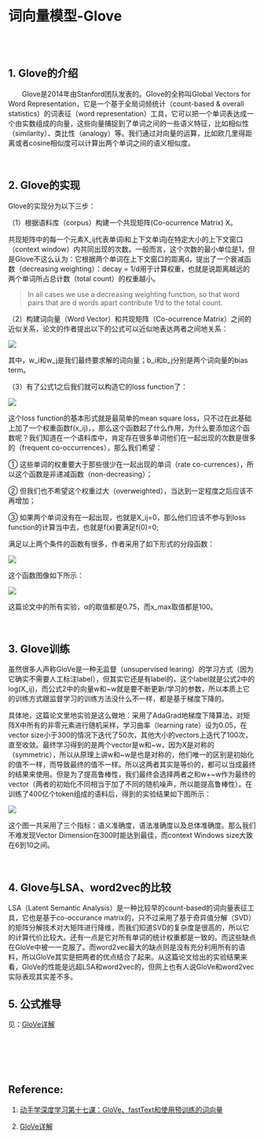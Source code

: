# 词向量模型-Glove

<br>
<br>

## 1. Glove的介绍

&emsp;&emsp;Glove是2014年由Stanford团队发表的。Glove的全称叫Global Vectors for Word Representation，它是一个基于全局词频统计（count-based & overall statistics）的词表征（word representation）工具，它可以把一个单词表达成一个由实数组成的向量，这些向量捕捉到了单词之间的一些语义特征，比如相似性（similarity）、类比性（analogy）等。我们通过对向量的运算，比如欧几里得距离或者cosine相似度可以计算出两个单词之间的语义相似度。

<br>

## 2. Glove的实现

Glove的实现分为以下三步：

（1）根据语料库（corpus）构建一个共现矩阵(Co-ocurrence Matrix) X。

共现矩阵中的每一个元素X_ij代表单词i和上下文单词j在特定大小的上下文窗口（context window）内共同出现的次数。一般而言，这个次数的最小单位是1，但是Glove不这么认为：它根据两个单词在上下文窗口的距离d，提出了一个衰减函数（decreasing weighting）：decay = 1/d用于计算权重，也就是说距离越远的两个单词所占总计数（total count）的权重越小。

> In all cases we use a decreasing weighting function, so that word pairs that are d words apart contribute 1/d to the total count.

（2）构建词向量（Word Vector）和共现矩阵（Co-ocurrence Matrix）之间的近似关系，论文的作者提出以下的公式可以近似地表达两者之间地关系：

![](https://upload-images.jianshu.io/upload_images/10947003-d98749e561de7f1a.png?imageMogr2/auto-orient/strip%7CimageView2/2/w/1240)

其中，w_i和w_j是我们最终要求解的词向量；b_i和b_j分别是两个词向量的bias term。

（3）有了公式1之后我们就可以构造它的loss function了：

![](https://upload-images.jianshu.io/upload_images/10947003-46f44dd5744f1c76.png?imageMogr2/auto-orient/strip%7CimageView2/2/w/1240)

这个loss function的基本形式就是最简单的mean square loss，只不过在此基础上加了一个权重函数f(x_ij)，，那么这个函数起了什么作用，为什么要添加这个函数呢？我们知道在一个语料库中，肯定存在很多单词他们在一起出现的次数是很多的（frequent co-occurrences），那么我们希望：

① 这些单词的权重要大于那些很少在一起出现的单词（rate co-currences），所以这个函数是非递减函数（non-decreasing）；

② 但我们也不希望这个权重过大（overweighted），当达到一定程度之后应该不再增加；

③ 如果两个单词没有在一起出现，也就是X_ij=0，那么他们应该不参与到loss function的计算当中去，也就是f(x)要满足f(0)=0;

满足以上两个条件的函数有很多，作者采用了如下形式的分段函数：

![](https://upload-images.jianshu.io/upload_images/10947003-74a5552a11f4ae80.png?imageMogr2/auto-orient/strip%7CimageView2/2/w/1240)

这个函数图像如下所示：

![](https://i.imgur.com/zE6t1ig.jpg)

这篇论文中的所有实验，α的取值都是0.75，而x_max取值都是100。

<br>

## 3. Glove训练

虽然很多人声称GloVe是一种无监督（unsupervised learing）的学习方式（因为它确实不需要人工标注label），但其实它还是有label的，这个label就是公式2中的log(X_ij)，而公式2中的向量w和~w就是要不断更新/学习的参数，所以本质上它的训练方式跟监督学习的训练方法没什么不一样，都是基于梯度下降的。

具体地，这篇论文里地实验是这么做地：采用了AdaGrad地梯度下降算法，对矩阵X中所有的非零元素进行随机采样，学习曲率（learning rate）设为0.05，在vector size小于300的情况下迭代了50次，其他大小的vectors上迭代了100次，直至收敛。最终学习得到的是两个vector是w和~w，因为X是对称的（symmetric），所以从原理上讲w和~w是也是对称的，他们唯一的区别是初始化的值不一样，而导致最终的值不一样。所以这两者其实是等价的，都可以当成最终的结果来使用。但是为了提高鲁棒性，我们最终会选择两者之和w+~w作为最终的vector（两者的初始化不同相当于加了不同的随机噪声，所以能提高鲁棒性）。在训练了400亿个token组成的语料后，得到的实验结果如下图所示：

![](https://i.imgur.com/X6eVUJJ.jpg)

这个图一共采用了三个指标：语义准确度，语法准确度以及总体准确度。那么我们不难发现Vector Dimension在300时能达到最佳，而context Windows size大致在6到10之间。

<br>

## 4. Glove与LSA、word2vec的比较

LSA（Latent Semantic Analysis）是一种比较早的count-based的词向量表征工具，它也是基于co-occurance matrix的，只不过采用了基于奇异值分解（SVD）的矩阵分解技术对大矩阵进行降维，而我们知道SVD的复杂度是很高的，所以它的计算代价比较大。还有一点是它对所有单词的统计权重都是一致的。而这些缺点在GloVe中被一一克服了。而word2vec最大的缺点则是没有充分利用所有的语料，所以GloVe其实是把两者的优点结合了起来。从这篇论文给出的实验结果来看，GloVe的性能是远超LSA和word2vec的，但网上也有人说GloVe和word2vec实际表现其实差不多。

## 5. 公式推导

见：[GloVe详解](http://www.fanyeong.com/2018/02/19/glove-in-detail/)



<br>
<br>
<br>
<br>

## Reference:

1. [动手学深度学习第十七课：GloVe、fastText和使用预训练的词向量](https://www.youtube.com/watch?v=ioSnNLZSQq0)

2. [GloVe详解](http://www.fanyeong.com/2018/02/19/glove-in-detail/)
